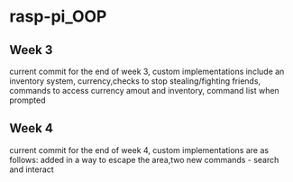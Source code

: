 # rasp-pi_OOP
## Week 3
current commit for the end of week 3, custom implementations include an inventory system, currency,checks to stop stealing/fighting friends, commands to access currency amout and inventory, command list when prompted
## Week 4
current commit for the end of week 4, custom implementations are as follows: added in a way to escape the area,two new commands - search and interact
